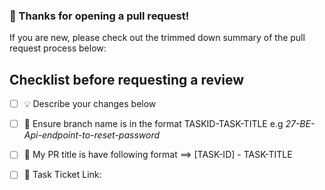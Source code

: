 ### 👋 Thanks for opening a pull request!

If you are new, please check out the trimmed down summary of the pull request process below:

## Checklist before requesting a review
- [ ] 💡 Describe your changes below

- [ ] 🌱 Ensure branch name is in the format
    TASKID-TASK-TITLE e.g
    *27-BE-Api-endpoint-to-reset-password*

- [ ] 📛 My PR title is have following format ==> [TASK-ID] - TASK-TITLE

- [ ] 🔗 Task Ticket Link:
